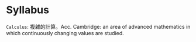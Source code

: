 Syllabus
===

`Calculus`: 複雜的計算。Acc. Cambridge: an area of advanced mathematics in which continuously changing values are studied.

